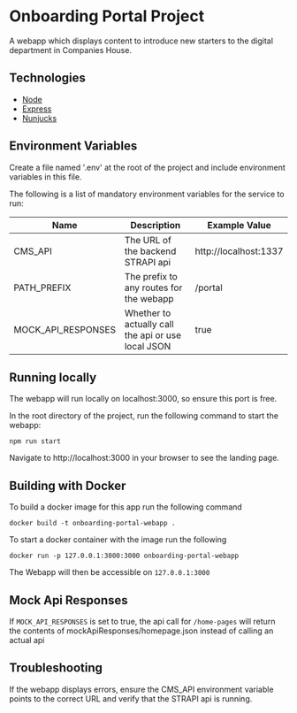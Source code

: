 # Onboarding Portal Project
A webapp which displays content to introduce new starters to the digital department in Companies House.

## Technologies
- [Node](https://nodejs.org/en/)
- [Express](https://expressjs.com/)
- [Nunjucks](https://mozilla.github.io/nunjucks/)

## Environment Variables
Create a file named '.env' at the root of the project and include environment variables in this file.

The following is a list of mandatory environment variables for the service to run:

Name                    | Description                            | Example Value
----------------------- | ------------------------------------   | -----------------------------------------------
CMS_API                 | The URL of the backend STRAPI api      | http://localhost:1337
PATH_PREFIX             | The prefix to any routes for the webapp| /portal 
MOCK_API_RESPONSES      | Whether to actually call the api or use local JSON | true

## Running locally
The webapp will run locally on localhost:3000, so ensure this port is free.

In the root directory of the project, run the following command to start the webapp:
```
npm run start
```
Navigate to http://localhost:3000 in your browser to see the landing page.

## Building with Docker
To build a docker image for this app run the following command
```
docker build -t onboarding-portal-webapp .
```
To start a docker container with the image run the following
```
docker run -p 127.0.0.1:3000:3000 onboarding-portal-webapp
```

The Webapp will then be accessible on `127.0.0.1:3000`

## Mock Api Responses
If `MOCK_API_RESPONSES` is set to true, the api call for `/home-pages` will return the contents of mockApiResponses/homepage.json instead of calling an actual api

## Troubleshooting
If the webapp displays errors, ensure the CMS_API environment variable points to the correct URL and verify that the STRAPI api is running.
